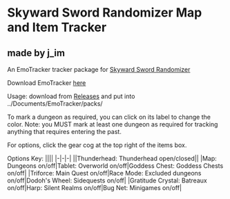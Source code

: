 # Skyward Sword Randomizer Map and Item Tracker
## made by j_im
An EmoTracker tracker package for [Skyward Sword Randomizer](https://github.com/lepelog/sslib)

Download EmoTracker [here](https://emotracker.net)

Usage: download from [Releases](https://github.com/j-imbo/ssrando_jim/releases/latest) and put into ../Documents/EmoTracker/packs/

To mark a dungeon as required, you can click on its label to change the color. Note: you MUST mark at least one dungeon as required for tracking anything that requires entering the past.

For options, click the gear cog at the top right of the items box.

Options Key:
||||
|-|-|-|
||Thunderhead: Thunderhead open/closed||
|Map: Dungeons on/off|Tablet: Overworld on/off|Goddess Chest: Goddess Chests on/off|
|Triforce: Main Quest on/off|Race Mode: Excluded dungeons on/off|Dodoh's Wheel: Sidequests on/off|
|Gratitude Crystal: Batreaux on/off|Harp: Silent Realms on/off|Bug Net: Minigames on/off|
